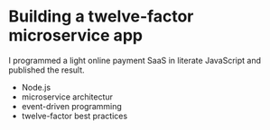 Building a twelve-factor microservice app
===

I programmed a light online payment SaaS in literate JavaScript and published the result.

* Node.js
* microservice architectur
* event-driven programming
* twelve-factor best practices